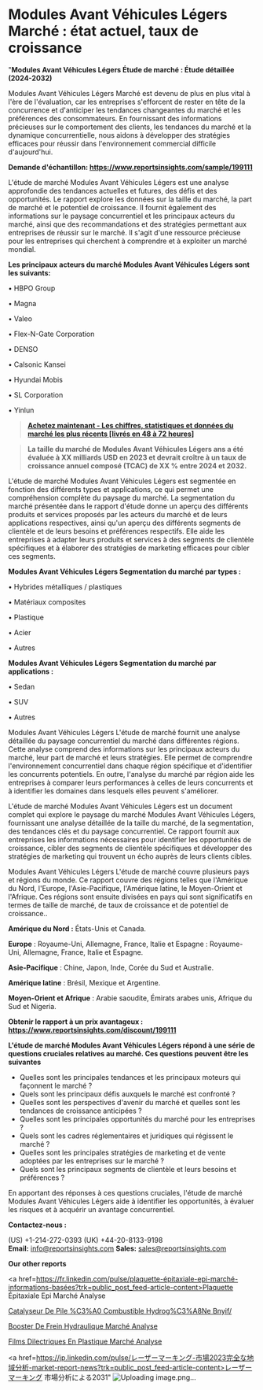 # Modules Avant Véhicules Légers Marché : état actuel, taux de croissance

"<strong>Modules Avant Véhicules Légers Étude de marché : Étude détaillée (2024-2032)</strong>

Modules Avant Véhicules Légers Marché est devenu de plus en plus vital à l'ère de l'évaluation, car les entreprises s'efforcent de rester en tête de la concurrence et d'anticiper les tendances changeantes du marché et les préférences des consommateurs. En fournissant des informations précieuses sur le comportement des clients, les tendances du marché et la dynamique concurrentielle, nous aidons à développer des stratégies efficaces pour réussir dans l'environnement commercial difficile d'aujourd'hui.

<strong>Demande d'échantillon: <a href=https://www.reportsinsights.com/sample/199111>https://www.reportsinsights.com/sample/199111</a></strong>

L'étude de marché Modules Avant Véhicules Légers est une analyse approfondie des tendances actuelles et futures, des défis et des opportunités. Le rapport explore les données sur la taille du marché, la part de marché et le potentiel de croissance. Il fournit également des informations sur le paysage concurrentiel et les principaux acteurs du marché, ainsi que des recommandations et des stratégies permettant aux entreprises de réussir sur le marché. Il s'agit d'une ressource précieuse pour les entreprises qui cherchent à comprendre et à exploiter un marché mondial.

<strong>Les principaux acteurs du marché Modules Avant Véhicules Légers sont les suivants:</strong>

• HBPO Group

• Magna

• Valeo

• Flex-N-Gate Corporation

• DENSO

• Calsonic Kansei

• Hyundai Mobis

• SL Corporation

• Yinlun
<blockquote><a href=https://www.reportsinsights.com/buynow/199111><span style=text-decoration: underline;><strong>Achetez maintenant - Les chiffres, statistiques et données du marché les plus récents [livrés en 48 à 72 heures]</strong></span></a></blockquote>
<blockquote><span style=text-decoration: underline;><strong>La taille du marché de Modules Avant Véhicules Légers ans a été évaluée à XX milliards USD en 2023 et devrait croître à un taux de croissance annuel composé (TCAC) de XX % entre 2024 et 2032.</strong></span></blockquote>
L'étude de marché Modules Avant Véhicules Légers est segmentée en fonction des différents types et applications, ce qui permet une compréhension complète du paysage du marché. La segmentation du marché présentée dans le rapport d'étude donne un aperçu des différents produits et services proposés par les acteurs du marché et de leurs applications respectives, ainsi qu'un aperçu des différents segments de clientèle et de leurs besoins et préférences respectifs. Elle aide les entreprises à adapter leurs produits et services à des segments de clientèle spécifiques et à élaborer des stratégies de marketing efficaces pour cibler ces segments.

<strong>Modules Avant Véhicules Légers Segmentation du marché par types :</strong>

• Hybrides métalliques / plastiques

• Matériaux composites

• Plastique

• Acier

• Autres

<strong>Modules Avant Véhicules Légers Segmentation du marché par applications :</strong>

• Sedan

• SUV

• Autres

Modules Avant Véhicules Légers L'étude de marché fournit une analyse détaillée du paysage concurrentiel du marché dans différentes régions. Cette analyse comprend des informations sur les principaux acteurs du marché, leur part de marché et leurs stratégies. Elle permet de comprendre l'environnement concurrentiel dans chaque région spécifique et d'identifier les concurrents potentiels. En outre, l'analyse du marché par région aide les entreprises à comparer leurs performances à celles de leurs concurrents et à identifier les domaines dans lesquels elles peuvent s'améliorer.

L'étude de marché Modules Avant Véhicules Légers est un document complet qui explore le paysage du marché Modules Avant Véhicules Légers, fournissant une analyse détaillée de la taille du marché, de la segmentation, des tendances clés et du paysage concurrentiel. Ce rapport fournit aux entreprises les informations nécessaires pour identifier les opportunités de croissance, cibler des segments de clientèle spécifiques et développer des stratégies de marketing qui trouvent un écho auprès de leurs clients cibles.

Modules Avant Véhicules Légers L'étude de marché couvre plusieurs pays et régions du monde. Ce rapport couvre des régions telles que l'Amérique du Nord, l'Europe, l'Asie-Pacifique, l'Amérique latine, le Moyen-Orient et l'Afrique. Ces régions sont ensuite divisées en pays qui sont significatifs en termes de taille de marché, de taux de croissance et de potentiel de croissance..

<strong>Amérique du Nord :</strong> États-Unis et Canada.

<strong>Europe</strong> : Royaume-Uni, Allemagne, France, Italie et Espagne : Royaume-Uni, Allemagne, France, Italie et Espagne.

<strong>Asie-Pacifique</strong> : Chine, Japon, Inde, Corée du Sud et Australie.

<strong>Amérique latine</strong> : Brésil, Mexique et Argentine.

<strong>Moyen-Orient et Afrique</strong> : Arabie saoudite, Émirats arabes unis, Afrique du Sud et Nigeria.

<strong>Obtenir le rapport à un prix avantageux : <a href=https://www.reportsinsights.com/discount/199111>https://www.reportsinsights.com/discount/199111</a></strong>

<strong>L'étude de marché Modules Avant Véhicules Légers répond à une série de questions cruciales relatives au marché. Ces questions peuvent être les suivantes</strong>
<ul>
  <li>Quelles sont les principales tendances et les principaux moteurs qui façonnent le marché ?</li>
  <li>Quels sont les principaux défis auxquels le marché est confronté ?</li>
  <li>Quelles sont les perspectives d'avenir du marché et quelles sont les tendances de croissance anticipées ?</li>
  <li>Quelles sont les principales opportunités du marché pour les entreprises ?</li>
  <li>Quels sont les cadres réglementaires et juridiques qui régissent le marché ?</li>
  <li>Quelles sont les principales stratégies de marketing et de vente adoptées par les entreprises sur le marché ?</li>
  <li>Quels sont les principaux segments de clientèle et leurs besoins et préférences ?</li>
</ul>
En apportant des réponses à ces questions cruciales, l'étude de marché Modules Avant Véhicules Légers aide à identifier les opportunités, à évaluer les risques et à acquérir un avantage concurrentiel.

<strong>Contactez-nous :</strong>

(US) +1-214-272-0393
(UK) +44-20-8133-9198
<strong>Email:</strong> <a>info@reportsinsights.com</a>
<strong>Sales:</strong> <a>sales@reportsinsights.com</a>

<strong>Our other reports</strong>

<a href=https://fr.linkedin.com/pulse/plaquette-épitaxiale-epi-marché-informations-basées?trk=public_post_feed-article-content>Plaquette Épitaxiale Epi Marché Analyse</a>

<a href=https://www.linkedin.com/pulse/catalyseur-de-pile-%C3%A0-combustible-hydrog%C3%A8ne-bnyif/>Catalyseur De Pile %C3%A0 Combustible Hydrog%C3%A8Ne Bnyif/</a>

<a href=https://www.linkedin.com/pulse/booster-de-frein-hydraulique-march%C3%A9s-perspectives-0mwef/>Booster De Frein Hydraulique Marché Analyse</a>

<a href=https://www.linkedin.com/pulse/films-di%C3%A9lectriques-en-plastique-march%C3%A9-analyse-canyf/>Films Dilectriques En Plastique Marché Analyse</a>

<a href=https://jp.linkedin.com/pulse/レーザーマーキング-市場2023完全な地域分析-market-report-news?trk=public_post_feed-article-content>レーザーマーキング 市場分析による2031</a>"
![Uploading image.png…]()
